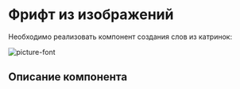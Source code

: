 Фрифт из изображений
===

Необходимо реализовать компонент создания слов из катринок:

![picture-font](http://i.imgur.com/UiUvRxE.gif)

## Описание компонента

